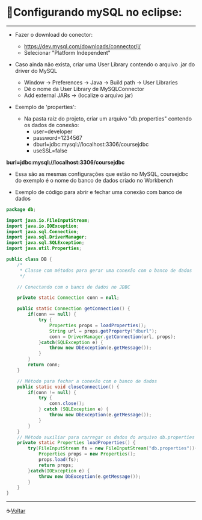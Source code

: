 # :gem:Configurando mySQL no eclipse:

---

- Fazer o download do conector:
  - https://dev.mysql.com/downloads/connector/j/
  - Selecionar "Platform Independent"
- Caso ainda não exista, criar uma User Library contendo o arquivo .jar do driver do MySQL

  - Window -> Preferences -> Java -> Build path -> User Libraries
  - Dê o nome da User Library de MySQLConnector
  - Add external JARs -> (localize o arquivo jar)

- Exemplo de 'properties':
  - Na pasta raiz do projeto, criar um arquivo "db.properties" contendo os dados de conexão:
    - user=developer
    - password=1234567
    - dburl=jdbc:mysql://localhost:3306/coursejdbc
    - useSSL=false

**burl=jdbc:mysql://localhost:3306/coursejdbc**

- Essa são as mesmas configurações que estão no MySQL, coursejdbc do exemplo é o nome do banco de dados criado no Workbench

- Exemplo de código para abrir e fechar uma conexão com banco de dados

```java
package db;

import java.io.FileInputStream;
import java.io.IOException;
import java.sql.Connection;
import java.sql.DriverManager;
import java.sql.SQLException;
import java.util.Properties;

public class DB {
	/*
	 * Classe com métodos para gerar uma conexão com o banco de dados
	 */

	// Conectando com o banco de dados no JDBC

	private static Connection conn = null;

	public static Connection getConnection() {
		if(conn == null) {
			try {
				Properties props = loadProperties();
				String url = props.getProperty("dburl");
				conn = DriverManager.getConnection(url, props);
			}catch(SQLException e) {
				throw new DbException(e.getMessage());
			}
		}
		return conn;
	}

	// Método para fechar a conexão com o banco de dados
	public static void closeConnection() {
		if(conn != null) {
			try {
				conn.close();
			} catch (SQLException e) {
				throw new DbException(e.getMessage());
			}
		}
	}
	// Método auxiliar para carregar os dados do arquivo db.properties
	private static Properties loadProperties() {
		try(FileInputStream fs = new FileInputStream("db.properties")){
			Properties props = new Properties();
			props.load(fs);
			return props;
		}catch(IOException e) {
			throw new DbException(e.getMessage());
		}
	}
}
```

---

:coffee:[Voltar](https://github.com/Dev-HideyukiTakahashi/Programador-Essencial)
